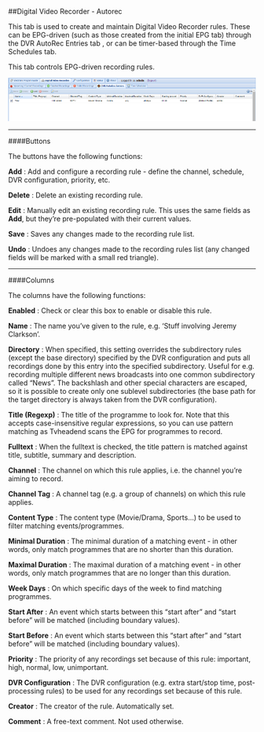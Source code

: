 ##Digital Video Recorder - Autorec

This tab is used to create and maintain Digital Video Recorder rules.
These can be EPG-driven (such as those created from the initial EPG tab)
through the DVR AutoRec Entries tab , or can be timer-based through the
Time Schedules tab.

This tab controls EPG-driven recording rules.

!['Autorec' Tab](docresources/dvrautorecentries.png)

---

####Buttons

The buttons have the following functions:

**Add**
: Add and configure a recording rule - define the channel, schedule, DVR
configuration, priority, etc.

**Delete**
: Delete an existing recording rule.

**Edit**
: Manually edit an existing recording rule. This uses the same fields as
**Add**, but they’re pre-populated with their current values.

**Save**
: Saves any changes made to the recording rule list.

**Undo**
: Undoes any changes made to the recording rules list (any changed fields
will be marked with a small red triangle).

---

####Columns

The columns have the following functions:

**Enabled**
: Check or clear this box to enable or disable this rule.

**Name**
: The name you’ve given to the rule, e.g. ‘Stuff involving Jeremy
Clarkson’.

**Directory**
: When specified, this setting overrides the subdirectory rules (except
the base directory) specified by the DVR configuration and puts all
recordings done by this entry into the specified subdirectory. Useful
for e.g. recording multiple different news broadcasts into one common
subdirectory called “News”. The backshlash and other special characters
are escaped, so it is possible to create only one sublevel
subdirectories (the base path for the target directory is always taken
from the DVR configuration).

**Title (Regexp)**
: The title of the programme to look for. Note that this accepts
case-insensitive regular expressions, so you can use pattern matching as
Tvheadend scans the EPG for programmes to record.

**Fulltext**
: When the fulltext is checked, the title pattern is matched against
title, subtitle, summary and description.

**Channel**
: The channel on which this rule applies, i.e. the channel you’re aiming
to record.

**Channel Tag**
: A channel tag (e.g. a group of channels) on which this rule applies.

**Content Type**
: The content type (Movie/Drama, Sports…) to be used to filter matching
events/programmes.

**Minimal Duration**
: The minimal duration of a matching event - in other words, only match
programmes that are no shorter than this duration.

**Maximal Duration**
: The maximal duration of a matching event - in other words, only match
programmes that are no longer than this duration.

**Week Days**
: On which specific days of the week to find matching programmes.

**Start After**
: An event which starts between this “start after” and “start before” will
be matched (including boundary values).

**Start Before**
: An event which starts between this “start after” and “start before” will
be matched (including boundary values).

**Priority**
: The priority of any recordings set because of this rule: important,
high, normal, low, unimportant.

**DVR Configuration**
: The DVR configuration (e.g. extra start/stop time, post-processing
rules) to be used for any recordings set because of this rule.

**Creator**
: The creator of the rule. Automatically set.

**Comment**
: A free-text comment. Not used otherwise.

